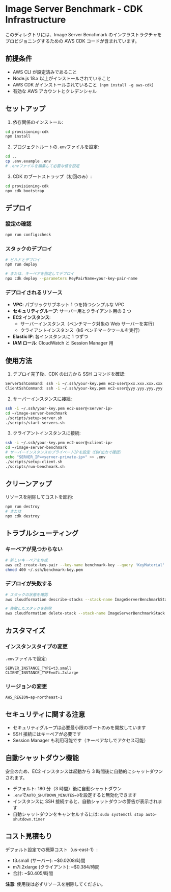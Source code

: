 # Image Server Benchmark - CDK Infrastructure

このディレクトリには、Image Server Benchmark のインフラストラクチャをプロビジョニングするための AWS CDK コードが含まれています。

## 前提条件

- AWS CLI が設定済みであること
- Node.js 18.x 以上がインストールされていること
- AWS CDK がインストールされていること（`npm install -g aws-cdk`）
- 有効な AWS アカウントとクレデンシャル

## セットアップ

1. 依存関係のインストール:

```bash
cd provisioning-cdk
npm install
```

2. プロジェクトルートの`.env`ファイルを設定:

```bash
cd ..
cp .env.example .env
# .envファイルを編集して必要な値を設定
```

3. CDK のブートストラップ（初回のみ）:

```bash
cd provisioning-cdk
npx cdk bootstrap
```

## デプロイ

### 設定の確認

```bash
npm run config:check
```

### スタックのデプロイ

```bash
# ビルドとデプロイ
npm run deploy

# または、キーペアを指定してデプロイ
npx cdk deploy --parameters KeyPairName=your-key-pair-name
```

### デプロイされるリソース

- **VPC**: パブリックサブネット 1 つを持つシンプルな VPC
- **セキュリティグループ**: サーバー用とクライアント用の 2 つ
- **EC2 インスタンス**:
  - サーバーインスタンス（ベンチマーク対象の Web サーバーを実行）
  - クライアントインスタンス（k6 ベンチマークツールを実行）
- **Elastic IP**: 各インスタンスに 1 つずつ
- **IAM ロール**: CloudWatch と Session Manager 用

## 使用方法

1. デプロイ完了後、CDK の出力から SSH コマンドを確認:

```bash
ServerSshCommand: ssh -i ~/.ssh/your-key.pem ec2-user@xxx.xxx.xxx.xxx
ClientSshCommand: ssh -i ~/.ssh/your-key.pem ec2-user@yyy.yyy.yyy.yyy
```

2. サーバーインスタンスに接続:

```bash
ssh -i ~/.ssh/your-key.pem ec2-user@<server-ip>
cd ~/image-server-benchmark
./scripts/setup-server.sh
./scripts/start-servers.sh
```

3. クライアントインスタンスに接続:

```bash
ssh -i ~/.ssh/your-key.pem ec2-user@<client-ip>
cd ~/image-server-benchmark
# サーバーインスタンスのプライベートIPを設定（CDK出力で確認）
echo "SERVER_IP=<server-private-ip>" >> .env
./scripts/setup-client.sh
./scripts/run-benchmark.sh
```

## クリーンアップ

リソースを削除してコストを節約:

```bash
npm run destroy
# または
npx cdk destroy
```

## トラブルシューティング

### キーペアが見つからない

```bash
# 新しいキーペアを作成
aws ec2 create-key-pair --key-name benchmark-key --query 'KeyMaterial' --output text > ~/.ssh/benchmark-key.pem
chmod 400 ~/.ssh/benchmark-key.pem
```

### デプロイが失敗する

```bash
# スタックの状態を確認
aws cloudformation describe-stacks --stack-name ImageServerBenchmarkStack

# 失敗したスタックを削除
aws cloudformation delete-stack --stack-name ImageServerBenchmarkStack
```

## カスタマイズ

### インスタンスタイプの変更

`.env`ファイルで設定:

```
SERVER_INSTANCE_TYPE=t3.small
CLIENT_INSTANCE_TYPE=m7i.2xlarge
```

### リージョンの変更

```
AWS_REGION=ap-northeast-1
```

## セキュリティに関する注意

- セキュリティグループは必要最小限のポートのみを開放しています
- SSH 接続にはキーペアが必要です
- Session Manager も利用可能です（キーペアなしでアクセス可能）

## 自動シャットダウン機能

安全のため、EC2 インスタンスは起動から 3 時間後に自動的にシャットダウンされます。

- デフォルト: 180 分（3 時間）後に自動シャットダウン
- `.env`で`AUTO_SHUTDOWN_MINUTES=0`を設定すると無効化できます
- インスタンスに SSH 接続すると、自動シャットダウンの警告が表示されます
- 自動シャットダウンをキャンセルするには: `sudo systemctl stop auto-shutdown.timer`

## コスト見積もり

デフォルト設定での概算コスト（us-east-1）:

- t3.small (サーバー): ~$0.0208/時間
- m7i.2xlarge (クライアント): ~$0.384/時間
- 合計: ~$0.405/時間

**注意**: 使用後は必ずリソースを削除してください。
